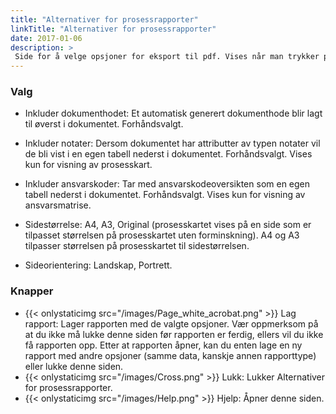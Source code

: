 ```yaml
---
title: "Alternativer for prosessrapporter"
linkTitle: "Alternativer for prosessrapporter"
date: 2017-01-06
description: >
 Side for å velge opsjoner for eksport til pdf. Vises når man trykker på Vis som pdf - knappen fra et dokument av typen prosesskart.
---
```

### Valg
- Inkluder dokumenthodet: Et automatisk generert dokumenthode blir lagt til øverst i dokumentet. Forhåndsvalgt.

- Inkluder notater: Dersom dokumentet har attributter av typen notater vil de bli vist i en egen tabell nederst i dokumentet. Forhåndsvalgt. Vises kun for visning av prosesskart.
- Inkluder ansvarskoder: Tar med ansvarskodeoversikten som en egen tabell nederst i dokumentet. Forhåndsvalgt. Vises kun for visning av ansvarsmatrise.

- Sidestørrelse: A4, A3, Original (prosesskartet vises på en side som er tilpasset størrelsen på prosesskartet uten forminskning). A4 og A3 tilpasser størrelsen på prosesskartet til sidestørrelsen.

- Sideorientering: Landskap, Portrett.

### Knapper
- {{< onlystaticimg src="/images/Page_white_acrobat.png" >}} Lag rapport: Lager rapporten med de valgte opsjoner. Vær oppmerksom på at du ikke må lukke denne siden før rapporten er ferdig, ellers vil du ikke få rapporten opp. Etter at rapporten åpner, kan du enten lage en ny rapport med andre opsjoner (samme data, kanskje annen rapporttype) eller lukke denne siden.
- {{< onlystaticimg src="/images/Cross.png" >}} Lukk: Lukker Alternativer for prosessrapporter.
- {{< onlystaticimg src="/images/Help.png" >}} Hjelp: Åpner denne siden.